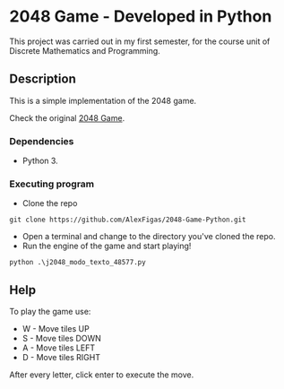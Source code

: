 # 2048 Game - Developed in Python

This project was carried out in my first semester, for the course unit of Discrete Mathematics and Programming.

## Description

This is a simple implementation of the 2048 game. 

Check the original [2048 Game](https://play2048.co/).

### Dependencies

* Python 3.

### Executing program

* Clone the repo 
```
git clone https://github.com/AlexFigas/2048-Game-Python.git
```
* Open a terminal and change to the directory you've cloned the repo.
* Run the engine of the game and start playing!
```
python .\j2048_modo_texto_48577.py
```
## Help

To play the game use:
* W - Move tiles UP
* S - Move tiles DOWN
* A - Move tiles LEFT
* D - Move tiles RIGHT

After every letter, click enter to execute the move.